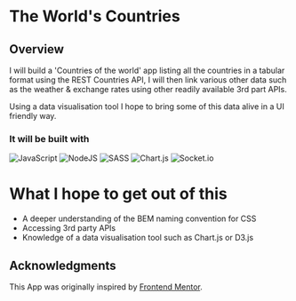 # The World's Countries

## Overview

I will build a 'Countries of the world' app listing all the countries in a tabular format using the REST Countries API, I will then link various other data such as the weather & exchange rates using other readily available 3rd part APIs. 

Using a data visualisation tool I hope to bring some of this data alive in a UI friendly way.

### It will be built with

![JavaScript](https://img.shields.io/badge/javascript-%23323330.svg?style=for-the-badge&logo=javascript&logoColor=%23F7DF1E)
![NodeJS](https://img.shields.io/badge/node.js-6DA55F?style=for-the-badge&logo=node.js&logoColor=white)
![SASS](https://img.shields.io/badge/SASS-hotpink.svg?style=for-the-badge&logo=SASS&logoColor=white)
![Chart.js](https://img.shields.io/badge/chart.js-F5788D.svg?style=for-the-badge&logo=chart.js&logoColor=white)
![Socket.io](https://img.shields.io/badge/Socket.io-black?style=for-the-badge&logo=socket.io&badgeColor=010101)

# What I hope to get out of this

- A deeper understanding of the BEM naming convention for CSS
- Accessing 3rd party APIs
- Knowledge of a data visualisation tool such as Chart.js or D3.js

## Acknowledgments

This App was originally inspired by [Frontend Mentor](https://www.frontendmentor.io/challenges/rest-countries-api-with-color-theme-switcher-5cacc469fec04111f7b848ca).
